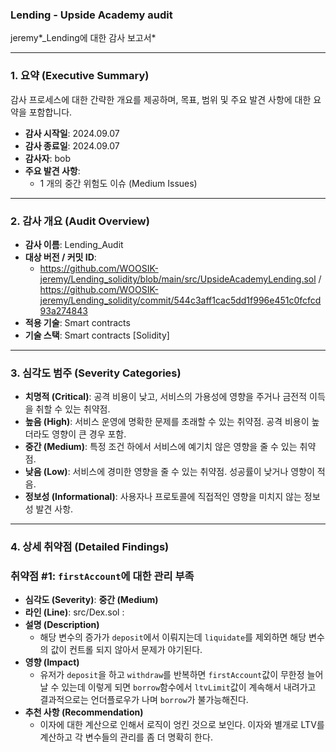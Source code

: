 ### Lending - Upside Academy audit

jeremy*_Lending에 대한 감사 보고서*

---

### **1. 요약 (Executive Summary)**

감사 프로세스에 대한 간략한 개요를 제공하며, 목표, 범위 및 주요 발견 사항에 대한 요약을 포함합니다.

- **감사 시작일**: 2024.09.07
- **감사 종료일**: 2024.09.07
- **감사자**: bob
- **주요 발견 사항**:
    - 1 개의 중간 위험도 이슈 (Medium Issues)

---

### **2. 감사 개요 (Audit Overview)**

- **감사 이름**: Lending_Audit
- **대상 버전 / 커밋 ID**:
    - https://github.com/WOOSIK-jeremy/Lending_solidity/blob/main/src/UpsideAcademyLending.sol / https://github.com/WOOSIK-jeremy/Lending_solidity/commit/544c3aff1cac5dd1f996e451c0fcfcd93a274843
- **적용 기술**: Smart contracts
- **기술 스택**: Smart contracts [Solidity]

---

### **3. 심각도 범주 (Severity Categories)**

- **치명적 (Critical)**: 공격 비용이 낮고, 서비스의 가용성에 영향을 주거나 금전적 이득을 취할 수 있는 취약점.
- **높음 (High)**: 서비스 운영에 명확한 문제를 초래할 수 있는 취약점. 공격 비용이 높더라도 영향이 큰 경우 포함.
- **중간 (Medium)**: 특정 조건 하에서 서비스에 예기치 않은 영향을 줄 수 있는 취약점.
- **낮음 (Low)**: 서비스에 경미한 영향을 줄 수 있는 취약점. 성공률이 낮거나 영향이 적음.
- **정보성 (Informational)**: 사용자나 프로토콜에 직접적인 영향을 미치지 않는 정보성 발견 사항.

---

### **4. 상세 취약점 (Detailed Findings)**

### **취약점 #1: `firstAccount`에 대한 관리 부족**

- **심각도 (Severity)**: **중간 (Medium)**
- **라인 (Line)**: src/Dex.sol :
- **설명 (Description)**
    - 해당 변수의 증가가 `deposit`에서 이뤄지는데 `liquidate`를 제외하면 해당 변수의 값이 컨트롤 되지 않아서 문제가 야기된다.
- **영향 (Impact)**
    - 유저가 `deposit`을 하고 `withdraw`를 반복하면 `firstAccount`값이 무한정 늘어 날 수 있는데 이렇게 되면  `borrow`함수에서 `ltvLimit`값이 계속해서 내려가고 결과적으로는 언더플로우가 나며 `borrow`가 불가능해진다.
- **추천 사항 (Recommendation)**
    - 이자에 대한 계산으로 인해서 로직이 엉킨 것으로 보인다. 이자와 별개로 LTV를 계산하고 각 변수들의 관리를 좀 더 명확히 한다.